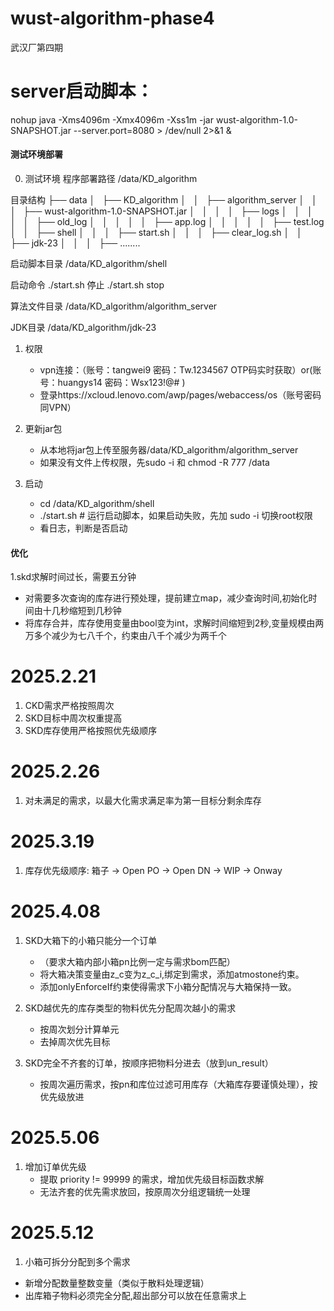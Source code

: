 # wust-algorithm-phase4

武汉厂第四期

# server启动脚本：
nohup java -Xms4096m -Xmx4096m -Xss1m -jar wust-algorithm-1.0-SNAPSHOT.jar --server.port=8080 > /dev/null 2>&1 &

#### 测试环境部署
0. 测试环境
   程序部署路径
/data/KD_algorithm

目录结构
├── data
│   ├── KD_algorithm
│   │   ├── algorithm_server
│   │   │   ├── wust-algorithm-1.0-SNAPSHOT.jar
│   │   │   │   ├── logs
│   │   │   │   │   ├── old_log
│   │   │   │   │   ├── app.log
│   │   │   │   │   ├── test.log
│   │   ├── shell
│   │   │   ├── start.sh
│   │   │   ├── clear_log.sh
│   │   ├── jdk-23
│   │   │   ├── ........




启动脚本目录
/data/KD_algorithm/shell

启动命令
./start.sh
停止
./start.sh stop

算法文件目录
/data/KD_algorithm/algorithm_server

JDK目录
/data/KD_algorithm/jdk-23


1. 权限
    - vpn连接：（账号：tangwei9  密码：Tw.1234567  OTP码实时获取）or(账号：huangys14   密码：Wsx123!@#
)
    - 登录https://xcloud.lenovo.com/awp/pages/webaccess/os（账号密码同VPN）

1. 更新jar包
   - 从本地将jar包上传至服务器/data/KD_algorithm/algorithm_server
   - 如果没有文件上传权限，先sudo -i 和 chmod -R 777 /data
2. 启动
   - cd /data/KD_algorithm/shell 
   - ./start.sh # 运行启动脚本，如果启动失败，先加 sudo -i 切换root权限
   - 看日志，判断是否启动

#### 优化

1.skd求解时间过长，需要五分钟
- 对需要多次查询的库存进行预处理，提前建立map，减少查询时间,初始化时间由十几秒缩短到几秒钟
- 将库存合并，库存使用变量由bool变为int，求解时间缩短到2秒,变量规模由两万多个减少为七八千个，约束由八千个减少为两千个


# 2025.2.21
1. CKD需求严格按照周次
2. SKD目标中周次权重提高
3. SKD库存使用严格按照优先级顺序

# 2025.2.26
1. 对未满足的需求，以最大化需求满足率为第一目标分剩余库存

# 2025.3.19
1. 库存优先级顺序: 箱子 → Open PO → Open DN → WIP → Onway

# 2025.4.08
1. SKD大箱下的小箱只能分一个订单
   - （要求大箱内部小箱pn比例一定与需求bom匹配）
   - 将大箱决策变量由z_c变为z_c_i,绑定到需求，添加atmostone约束。
   - 添加onlyEnforceIf约束使得需求下小箱分配情况与大箱保持一致。

2. SKD越优先的库存类型的物料优先分配周次越小的需求
   - 按周次划分计算单元
   - 去掉周次优先目标
  
3. SKD完全不齐套的订单，按顺序把物料分进去（放到un_result）
   - 按周次遍历需求，按pn和库位过滤可用库存（大箱库存要谨慎处理），按优先级放进


# 2025.5.06
1. 增加订单优先级
   - 提取 priority != 99999 的需求，增加优先级目标函数求解
   - 无法齐套的优先需求放回，按原周次分组逻辑统一处理


# 2025.5.12
1. 小箱可拆分分配到多个需求
  - 新增分配数量整数变量（类似于散料处理逻辑）
  - 出库箱子物料必须完全分配,超出部分可以放在任意需求上

